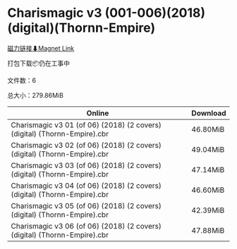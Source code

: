 # Charismagic v3 (001-006)(2018)(digital)(Thornn-Empire)

[磁力链接⬇Magnet Link](magnet:?xt=urn:btih:6a4503d67613afe646b501984d712f05cd30a9cc&dn=Charismagic%20v3%20%28001-006%29%282018%29%28digital%29%28Thornn-Empire%29)

打包下载📦仍在工事中

文件数：6

总大小：279.86MiB

Online | Download
--- | ---
Charismagic v3 01 (of 06) (2018) (2 covers) (digital) (Thornn-Empire).cbr | 46.80MiB
Charismagic v3 02 (of 06) (2018) (2 covers) (digital) (Thornn-Empire).cbr | 49.04MiB
Charismagic v3 03 (of 06) (2018) (2 covers) (digital) (Thornn-Empire).cbr | 47.14MiB
Charismagic v3 04 (of 06) (2018) (2 covers) (digital) (Thornn-Empire).cbr | 46.60MiB
Charismagic v3 05 (of 06) (2018) (2 covers) (digital) (Thornn-Empire).cbr | 42.39MiB
Charismagic v3 06 (of 06) (2018) (2 covers) (digital) (Thornn-Empire).cbr | 47.88MiB